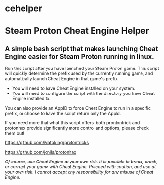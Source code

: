 # cehelper
# Steam Proton Cheat Engine Helper

## A simple bash script that makes launching Cheat Engine easier for Steam Proton running in linux.

Run this script after you have launched your Steam Proton game. This script will quickly determine the prefix used by the currently running game, and automatically launch Cheat Engine in that game's prefix.

- You will need to have Cheat Engine installed on your system.
- You will need to configure the script with the directory you have Cheat Engine installed to.

You can also provide an AppID to force Cheat Engine to run in a specific prefix, or choose to have the script return only the AppId.

If you need more that what this script offers, both prontontrick and protonhax provide significantly more control and options, please check them out!

https://github.com/Matoking/protontricks

https://github.com/jcnils/protonhax


*Of course, use Cheat Engine at your own risk. It is possible to break, crash, or corrupt your game with Cheat Engine.
Proceed with caution, and use at your own risk. I cannot accept any responsibility for any misuse of Cheat Engine.*
